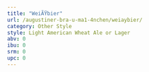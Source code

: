 ```yaml
---
title: "WeiÃŸbier"
url: /augustiner-bra-u-ma1-4nchen/weiaybier/
category: Other Style
style: Light American Wheat Ale or Lager
abv: 0
ibu: 0
srm: 0
upc: 0
---
```


